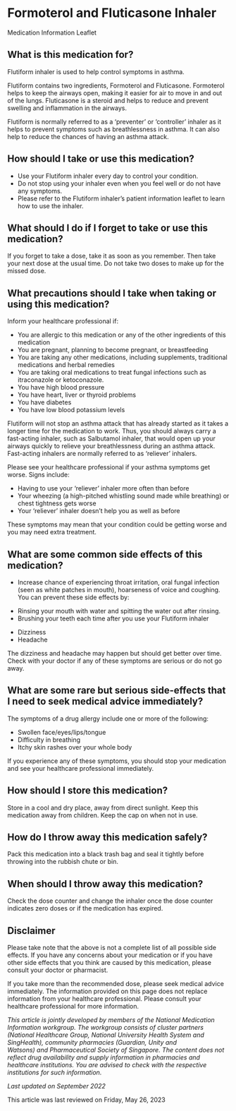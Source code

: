 # Formoterol and Fluticasone Inhaler

Medication Information Leaflet

What is this medication for?
----------------------------

Flutiform inhaler is used to help control symptoms in asthma.

Flutiform contains two ingredients, Formoterol and Fluticasone. Formoterol helps to keep the airways open, making it easier for air to move in and out of the lungs. Fluticasone is a steroid and helps to reduce and prevent swelling and inflammation in the airways.

Flutiform is normally referred to as a ‘preventer’ or ‘controller’ inhaler as it helps to prevent symptoms such as breathlessness in asthma. It can also help to reduce the chances of having an asthma attack.

How should I take or use this medication?
-----------------------------------------

* Use your Flutiform inhaler every day to control your condition.
* Do not stop using your inhaler even when you feel well or do not have any symptoms.
* Please refer to the Flutiform inhaler’s patient information leaflet to learn how to use the inhaler.

What should I do if I forget to take or use this medication?
------------------------------------------------------------

If you forget to take a dose, take it as soon as you remember. Then take your next dose at the usual time. Do not take two doses to make up for the missed dose.

What precautions should I take when taking or using this medication?
--------------------------------------------------------------------

Inform your healthcare professional if:

* You are allergic to this medication or any of the other ingredients of this medication
* You are pregnant, planning to become pregnant, or breastfeeding
* You are taking any other medications, including supplements, traditional medications and herbal remedies
* You are taking oral medications to treat fungal infections such as itraconazole or ketoconazole.
* You have high blood pressure
* You have heart, liver or thyroid problems
* You have diabetes
* You have low blood potassium levels

Flutiform will not stop an asthma attack that has already started as it takes a longer time for the medication to work. Thus, you should always carry a fast-acting inhaler, such as Salbutamol inhaler, that would open up your airways quickly to relieve your breathlessness during an asthma attack. Fast-acting inhalers are normally referred to as ‘reliever’ inhalers.

Please see your healthcare professional if your asthma symptoms get worse. Signs include:

* Having to use your ‘reliever’ inhaler more often than before
* Your wheezing (a high-pitched whistling sound made while breathing) or chest tightness gets worse
* Your ‘reliever’ inhaler doesn’t help you as well as before

These symptoms may mean that your condition could be getting worse and you may need extra treatment.

What are some common side effects of this medication?
-----------------------------------------------------

* Increase chance of experiencing throat irritation, oral fungal infection (seen as white patches in mouth), hoarseness of voice and coughing. You can prevent these side effects by:

+ Rinsing your mouth with water and spitting the water out after rinsing.
+ Brushing your teeth each time after you use your Flutiform inhaler

* Dizziness
* Headache

The dizziness and headache may happen but should get better over time. Check with your doctor if any of these symptoms are serious or do not go away.

What are some rare but serious side-effects that I need to seek medical advice immediately?
-------------------------------------------------------------------------------------------

The symptoms of a drug allergy include one or more of the following:

* Swollen face/eyes/lips/tongue
* Difficulty in breathing
* Itchy skin rashes over your whole body

If you experience any of these symptoms, you should stop your medication and see your healthcare professional immediately.

How should I store this medication?
-----------------------------------

Store in a cool and dry place, away from direct sunlight. Keep this medication away from children. Keep the cap on when not in use.

How do I throw away this medication safely?
-------------------------------------------

Pack this medication into a black trash bag and seal it tightly before throwing into the rubbish chute or bin.

When should I throw away this medication?
-----------------------------------------

Check the dose counter and change the inhaler once the dose counter indicates zero doses or if the medication has expired.

Disclaimer
----------

Please take note that the above is not a complete list of all possible side effects. If you have any concerns about your medication or if you have other side effects that you think are caused by this medication, please consult your doctor or pharmacist.

If you take more than the recommended dose, please seek medical advice immediately. The information provided on this page does not replace information from your healthcare professional. Please consult your healthcare professional for more information.

*This article is jointly developed by members of the National Medication Information workgroup. The workgroup consists of cluster partners (National Healthcare Group, National University Health System and SingHealth), community pharmacies (Guardian, Unity and Watsons) and Pharmaceutical Society of Singapore. The content does not reflect drug availability and supply information in pharmacies and healthcare institutions. You are advised to check with the respective institutions for such information.*

*Last updated on September 2022*

This article was last reviewed on
Friday, May 26, 2023